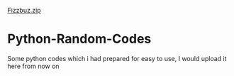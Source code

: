 [Fizzbuz.zip](https://github.com/DanishIbaad/Python-Random-Codes/files/7040462/Fizzbuz.zip)
# Python-Random-Codes
Some python codes which i had prepared for easy to use, I would upload it here from now on
